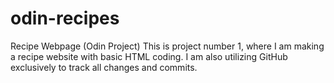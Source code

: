 # odin-recipes
Recipe Webpage (Odin Project)
This is project number 1, where I am making a recipe website with basic HTML coding.
I am also utilizing GitHub exclusively to track all changes and commits.
